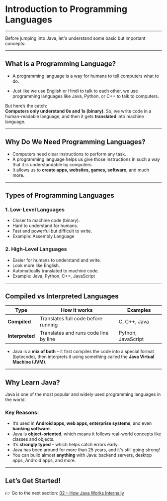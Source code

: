 # Introduction to Programming Languages
---

Before jumping into Java, let's understand some basic but important concepts:

---
## What is a Programming Language?

- A programming language is a way for humans to tell computers what to do.

- Just like we use English or Hindi to talk to each other, we use programming languages like Java, Python, or C++ to talk to computers.

But here’s the catch:  
**Computers only understand 0s and 1s (binary)**.
So, we write code in a human-readable language, and then it gets **translated** into machine language.

---
## Why Do We Need Programming Languages?

- Computers need clear instructions to perform any task.
- A programming language helps us give those instructions in such a way that it is understandable by computers.
- It allows us to **create apps, websites, games, software**, and much more.

---

## Types of Programming Languages

### 1. **Low-Level Languages**
- Closer to machine code (binary).
- Hard to understand for humans.
- Fast and powerful but difficult to write.
- Example: Assembly Language

### 2. **High-Level Languages**
- Easier for humans to understand and write.
- Look more like English.
- Automatically translated to machine code.
- Example: Java, Python, C++, JavaScript

---

## Compiled vs Interpreted Languages

| Type         | How it works                                | Examples           |
|--------------|---------------------------------------------|--------------------|
| **Compiled** | Translates full code before running         | C, C++, Java       |
| **Interpreted** | Translates and runs code line by line        | Python, JavaScript |

- Java is a **mix of both** – it first compiles the code into a special format (bytecode), then interprets it using something called the **Java Virtual Machine (JVM)**.

---

## Why Learn Java?

Java is one of the most popular and widely used programming languages in the world.

### Key Reasons:
- It’s used in **Android apps, web apps, enterprise systems**, and even **banking software**.
- Java is **object-oriented**, which means it follows real-world concepts like classes and objects.
- It’s **strongly typed** – which helps catch errors early.
- Java has been around for more than 25 years, and it's still going strong!
- You can build almost **anything** with Java: backend servers, desktop apps, Android apps, and more.

---

## Let’s Get Started!

👉 Go to the next section: [02 – How Java Works Internally](./02-how-java-works.md)
